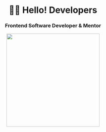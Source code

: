 <h1 align="center">👋🏻 Hello! Developers</h1>

<h3 align="center">
  Frontend Software Developer & Mentor
</h3>

<p align='center'>
  <img src="https://media.tenor.com/ivIQbWI5qe8AAAAi/spider-man-no-way-home-marvel-studios.gif" width="300px"> 
</p>
